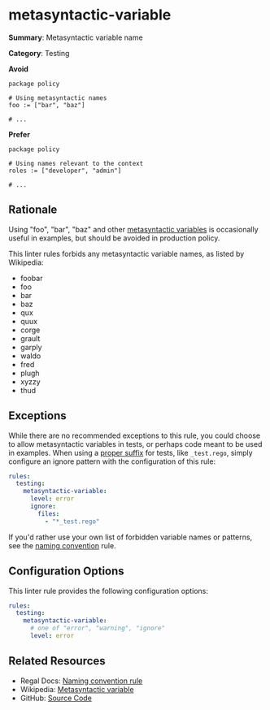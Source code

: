 # metasyntactic-variable

**Summary**: Metasyntactic variable name

**Category**: Testing

**Avoid**
```rego
package policy

# Using metasyntactic names
foo := ["bar", "baz"]

# ...
```

**Prefer**
```rego
package policy

# Using names relevant to the context
roles := ["developer", "admin"]

# ...
```

## Rationale

Using "foo", "bar", "baz" and other [metasyntactic variables](https://en.wikipedia.org/wiki/Metasyntactic_variable) is
occasionally useful in examples, but should be avoided in production policy.

This linter rules forbids any metasyntactic variable names, as listed by Wikipedia:

<!-- cspell:disable -->
- foobar
- foo
- bar
- baz
- qux
- quux
- corge
- grault
- garply
- waldo
- fred
- plugh
- xyzzy
- thud
<!-- cspell:enable -->

## Exceptions

While there are no recommended exceptions to this rule, you could choose to allow metasyntactic variables in tests, or
perhaps code meant to be used in examples. When using a
[proper suffix](https://openpolicyagent.org/projects/regal/rules/testing/file-missing-test-suffix) for tests, like `_test.rego`,
simply configure an ignore pattern with the configuration of this rule:

```yaml
rules:
  testing:
    metasyntactic-variable:
      level: error
      ignore:
        files:
          - "*_test.rego"
```

If you'd rather use your own list of forbidden variable names or patterns, see the
[naming convention](https://openpolicyagent.org/projects/regal/rules/custom/naming-convention) rule.

## Configuration Options

This linter rule provides the following configuration options:

```yaml
rules:
  testing:
    metasyntactic-variable:
      # one of "error", "warning", "ignore"
      level: error
```

## Related Resources

- Regal Docs: [Naming convention rule](https://openpolicyagent.org/projects/regal/rules/custom/naming-convention)
- Wikipedia: [Metasyntactic variable](https://en.wikipedia.org/wiki/Metasyntactic_variable)
- GitHub: [Source Code](https://github.com/open-policy-agent/regal/blob/main/bundle/regal/rules/testing/metasyntactic-variable/metasyntactic_variable.rego)
